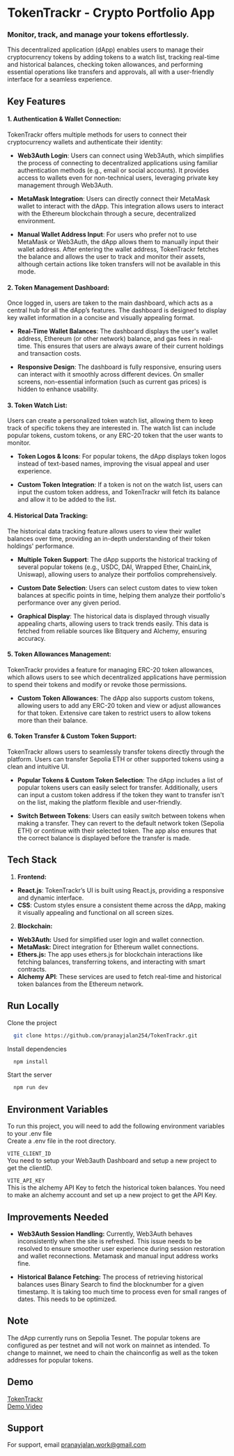 # TokenTrackr - Crypto Portfolio App

### Monitor, track, and manage your tokens effortlessly.

This decentralized application (dApp) enables users to manage their cryptocurrency tokens by adding tokens to a watch list, tracking real-time and historical balances, checking token allowances, and performing essential operations like transfers and approvals, all with a user-friendly interface for a seamless experience.

## Key Features

#### 1. **Authentication & Wallet Connection**:  
   TokenTrackr offers multiple methods for users to connect their cryptocurrency wallets and authenticate their identity:

- **Web3Auth Login**: Users can connect using Web3Auth, which simplifies the process of connecting to decentralized applications using familiar authentication methods (e.g., email or social accounts). It provides access to wallets even for non-technical users, leveraging private key management through Web3Auth.

- **MetaMask Integration**: Users can directly connect their MetaMask wallet to interact with the dApp. This integration allows users to interact with the Ethereum blockchain through a secure, decentralized environment.

- **Manual Wallet Address Input**: For users who prefer not to use MetaMask or Web3Auth, the dApp allows them to manually input their wallet address. After entering the wallet address, TokenTrackr fetches the balance and allows the user to track and monitor their assets, although certain actions like token transfers will not be available in this mode.

#### 2. **Token Management Dashboard**:
   Once logged in, users are taken to the main dashboard, which acts as a central hub for all the dApp’s features. The dashboard is designed to display key wallet information in a concise and visually appealing format.

- **Real-Time Wallet Balances**: The dashboard displays the user's wallet address, Ethereum (or other network) balance, and gas fees in real-time. This ensures that users are always aware of their current holdings and transaction costs.

- **Responsive Design**: The dashboard is fully responsive, ensuring users can interact with it smoothly across different devices. On smaller screens, non-essential information (such as current gas prices) is hidden to enhance usability.

#### 3. **Token Watch List**:
   Users can create a personalized token watch list, allowing them to keep track of specific tokens they are interested in. The watch list can include popular tokens, custom tokens, or any ERC-20 token that the user wants to monitor.

- **Token Logos & Icons**: For popular tokens, the dApp displays token logos instead of text-based names, improving the visual appeal and user experience.

- **Custom Token Integration**: If a token is not on the watch list, users can input the custom token address, and TokenTrackr will fetch its balance and allow it to be added to the list.

#### 4. **Historical Data Tracking**:
   The historical data tracking feature allows users to view their wallet balances over time, providing an in-depth understanding of their token holdings' performance.

- **Multiple Token Support**: The dApp supports the historical tracking of several popular tokens (e.g., USDC, DAI, Wrapped Ether, ChainLink, Uniswap), allowing users to analyze their portfolios comprehensively.

- **Custom Date Selection**: Users can select custom dates to view token balances at specific points in time, helping them analyze their portfolio's performance over any given period.

- **Graphical Display**: The historical data is displayed through visually appealing charts, allowing users to track trends easily. This data is fetched from reliable sources like Bitquery and Alchemy, ensuring accuracy.

#### 5. **Token Allowances Management**:
   TokenTrackr provides a feature for managing ERC-20 token allowances, which allows users to see which decentralized applications have permission to spend their tokens and modify or revoke those permissions.

- **Custom Token Allowances**: The dApp also supports custom tokens, allowing users to add any ERC-20 token and view or adjust allowances for that token. Extensive care taken to restrict users to allow tokens more than their balance.
 
#### 6. **Token Transfer & Custom Token Support**:
   TokenTrackr allows users to seamlessly transfer tokens directly through the platform. Users can transfer Sepolia ETH or other supported tokens using a clean and intuitive UI.

- **Popular Tokens & Custom Token Selection**: The dApp includes a list of popular tokens users can easily select for transfer. Additionally, users can input a custom token address if the token they want to transfer isn't on the list, making the platform flexible and user-friendly.

- **Switch Between Tokens**: Users can easily switch between tokens when making a transfer. They can revert to the default network token (Sepolia ETH) or continue with their selected token. The app also ensures that the correct balance is displayed before the transfer is made.

## Tech Stack

1. **Frontend:**

- **React.js**: TokenTrackr’s UI is built using React.js, providing a responsive and dynamic interface.
- **CSS**: Custom styles ensure a consistent theme across the dApp, making it visually appealing and functional on all screen sizes.

2. **Blockchain:**

- **Web3Auth:** Used for simplified user login and wallet connection.
- **MetaMask:** Direct integration for Ethereum wallet connections.
- **Ethers.js:** The app uses ethers.js for blockchain interactions like fetching balances, transferring tokens, and interacting with smart contracts.
- **Alchemy API**: These services are used to fetch real-time and historical token balances from the Ethereum network.

## Run Locally

Clone the project

```bash
  git clone https://github.com/pranayjalan254/TokenTrackr.git
```

Install dependencies

```bash
  npm install
```

Start the server

```bash
  npm run dev
```

## Environment Variables

To run this project, you will need to add the following environment variables to your .env file  
Create a .env file in the root directory.

`VITE_CLIENT_ID`  
You need to setup your Web3auth Dashboard and setup a new project to get the clientID.

`VITE_API_KEY`  
This is the alchemy API Key to fetch the historical token balances. You need to make an alchemy account and set up a new project to get the API Key.

## Improvements Needed

- **Web3Auth Session Handling:** Currently, Web3Auth behaves inconsistently when the site is refreshed. This issue needs to be resolved to ensure smoother user experience during session restoration and wallet reconnections. Metamask and manual input address works fine.

- **Historical Balance Fetching:** The process of retrieving historical balances uses Binary Search to find the blocknumber for a given timestamp. It is taking too much time to process even for small ranges of dates. This needs to be optimized.

## Note

The dApp currently runs on Sepolia Tesnet. The popular tokens are configured as per testnet and will not work on mainnet as intended. To change to mainnet, we need to chain the chainconfig as well as the token addresses for popular tokens.

## Demo

[TokenTrackr](https://token-trackr.vercel.app/)  
[Demo Video](https://drive.google.com/file/d/16r-JqL3mb_YU5Sto8wJxluIPk-Q1XYEq/view?usp=sharing)

## Support

For support, email pranayjalan.work@gmail.com
